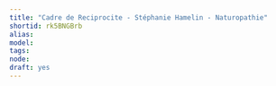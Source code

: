 ```yaml
---
title: "Cadre de Reciprocite - Stéphanie Hamelin - Naturopathie"
shortid: rk5BNGBrb
alias: 
model: 
tags: 
node: 
draft: yes
--- 
```

 